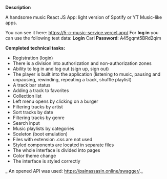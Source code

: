 ****Description****

A handsome music React JS App: light version of Spotify or YT Music-like apps.

You can see it here: https://5-c-music-service.vercel.app/
For **log in** you can use the following test data: **Login** Carl **Password**: A45gqmt5BRd2qim

**Completed technical tasks:**
 
- Registration (login) 
- There is a division into authorization and non-authorization zones 
- Ability to log in and log out (sign up, sign out) 
- The player is built into the application (listening to music, pausing and unpausing, rewinding, repeating a track, shuffle playlist) 
- A track bar status 
- Adding a track to favorites 
- Collection list 
- Left menu opens by clicking on a burger 
- Filtering tracks by artist 
- Sort tracks by date 
- Filtering tracks by genre 
- Search input 
- Music playlists by categories 
- Sceleton (boot emulation) 
- Files with extension .css are not used 
- Styled components are located in separate files 
- The whole interface is divided into pages 
- Color theme change 
- The interface is styled correctly

 _ An opened API was used: https://painassasin.online/swagger/._

